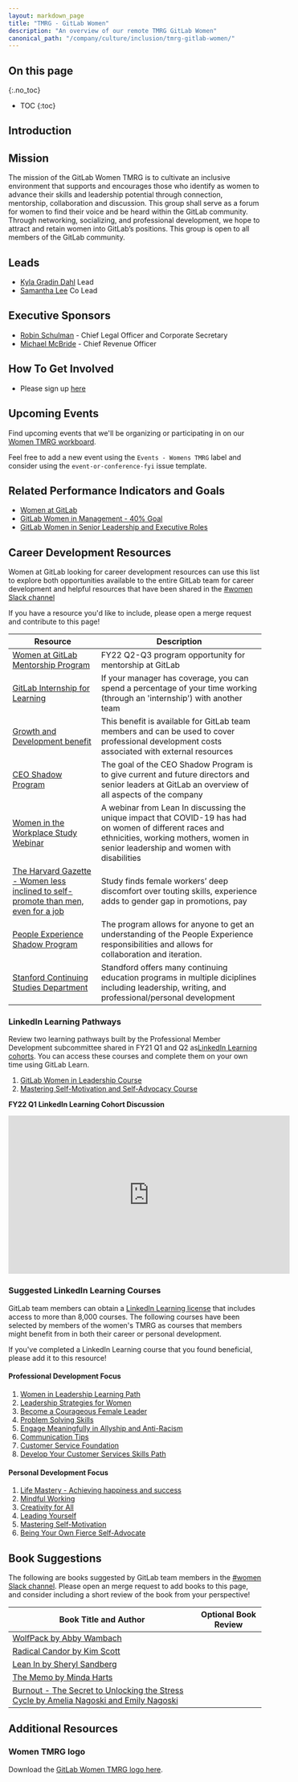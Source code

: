 ```yaml
---
layout: markdown_page
title: "TMRG - GitLab Women"
description: "An overview of our remote TMRG GitLab Women"
canonical_path: "/company/culture/inclusion/tmrg-gitlab-women/"
---
```


## On this page
{:.no_toc}

- TOC
{:toc}

## Introduction



## Mission

The mission of the GitLab Women TMRG is to cultivate an inclusive environment that supports and encourages those who identify as women to advance their skills and leadership potential through connection, mentorship, collaboration and discussion. This group shall serve as a forum for women to find their voice and be heard within the GitLab community. Through networking, socializing, and professional development, we hope to attract and retain women into GitLab’s positions. This group is open to all members of the GitLab community.

## Leads
* [Kyla Gradin Dahl](https://about.gitlab.com/company/team/#kyla) Lead
* [Samantha Lee](https://about.gitlab.com/company/team/#slee24) Co Lead 


## Executive Sponsors
* [Robin Schulman](https://about.gitlab.com/company/team/#rschulman) - Chief Legal Officer and Corporate Secretary
* [Michael McBride](https://about.gitlab.com/company/team/#mmcb) - Chief Revenue Officer

## How To Get Involved
* Please sign up [here](https://groups.google.com/a/gitlab.com/g/womenstmrg)


## Upcoming Events 
Find upcoming events that we'll be organizing or participating in on our [Women TMRG workboard](https://gitlab.com/gitlab-com/women-tmrg/-/boards/2419883?&label_name[]=Events%20-%20Women%20TMRG). 

Feel free to add a new event using the `Events - Womens TMRG` label and consider using the `event-or-conference-fyi` issue template. 

## Related Performance Indicators and Goals

* [Women at GitLab](https://about.gitlab.com/handbook/people-group/people-success-performance-indicators/#diversity---women-at-gitlab)
* [GitLab Women in Management - 40% Goal](https://about.gitlab.com/handbook/people-group/people-success-performance-indicators/#diversity---women-in-management)
* [GitLab Women in Senior Leadership and Executive Roles](https://about.gitlab.com/handbook/people-group/people-success-performance-indicators/#diversity---women-in-senior-leadership-and-executive-roles)

## Career Development Resources

Women at GitLab looking for career development resources can use this list to explore both opportunities available to the entire GitLab team for career development and helpful resources that have been shared in the [#women Slack channel](https://app.slack.com/client/T02592416/C7V402V8X) 

If you have a resource you'd like to include, please open a merge request and contribute to this page!

| Resource | Description |
| ----- | ----- | 
| [Women at GitLab Mentorship Program](https://about.gitlab.com/company/culture/inclusion/tmrg-gitlab-women/mentorship-program/) | FY22 Q2-Q3 program opportunity for mentorship at GitLab |
| [GitLab Internship for Learning](/handbook/people-group/learning-and-development/career-development/#internship-for-learning) | If your manager has coverage, you can spend a percentage of your time working (through an 'internship') with another team |
| [Growth and Development benefit](/handbook/total-rewards/benefits/general-and-entity-benefits/#growth-and-development-benefit) | This benefit is available for GitLab team members and can be used to cover professional development costs associated with external resources |
| [CEO Shadow Program](/handbook/ceo/shadow/)| The goal of the CEO Shadow Program is to give current and future directors and senior leaders at GitLab an overview of all aspects of the company |
| [Women in the Workplace Study Webinar](https://www.hracuity.com/webinar/leaninstudy-2020?utm_campaign=Content%20%7C%20Webinar%20%7C%20LeanIn&utm_medium=email&_hsmi=98577248&_hsenc=p2ANqtz-8kbiJWLM1fyvHgX1E15FQtDxjVDla2B4C3p2G7wSvpUQMJizBBdpFhEpmhEdG7PeYR-ekzWWPWhWK9EfpXoZwk5m6dWQ&utm_content=98577248&utm_source=hs_email) | A webinar from Lean In discussing the unique impact that COVID-19 has had on women of different races and ethnicities, working mothers, women in senior leadership and women with disabilities |
| [The Harvard Gazette - Women less inclined to self-promote than men, even for a job](https://news.harvard.edu/gazette/story/2020/02/men-better-than-women-at-self-promotion-on-job-leading-to-inequities/) | Study finds female workers’ deep discomfort over touting skills, experience adds to gender gap in promotions, pay |
| [People Experience Shadow Program](https://about.gitlab.com/handbook/people-group/people-experience-shadow-program/)| The program allows for anyone to get an understanding of the People Experience responsibilities and allows for collaboration and iteration. |
| [Stanford Continuing Studies Department](https://continuingstudies.stanford.edu/) | Standford offers many continuing education programs in multiple diciplines including leadership, writing, and professional/personal development |

### LinkedIn Learning Pathways

Review two learning pathways built by the Professional Member Development subcommittee shared in FY21 Q1 and Q2 as[LinkedIn Learning cohorts](/handbook/people-group/learning-and-development/linkedin-learning/#linkedin-learning-cohorts). You can access these courses and complete them on your own time using GitLab Learn.

1. [GitLab Women in Leadership Course](https://gitlab.edcast.com/pathways/women-in-leadership)
1. [Mastering Self-Motivation and Self-Advocacy Course](https://gitlab.edcast.com/pathways/mastering-self-motivation-and-self-aadvocacy)

**FY22 Q1 LinkedIn Learning Cohort Discussion**

<iframe width="560" height="315" src="https://www.youtube.com/embed/PX7w1D1-nmQ" title="YouTube video player" frameborder="0" allow="accelerometer; autoplay; clipboard-write; encrypted-media; gyroscope; picture-in-picture" allowfullscreen></iframe>

### Suggested LinkedIn Learning Courses

GitLab team members can obtain a [LinkedIn Learning license](/handbook/people-group/learning-and-development/linkedin-learning/) that includes access to more than 8,000 courses. The following courses have been selected by members of the women's TMRG as courses that members might benefit from in both their career or personal development.

If you've completed a LinkedIn Learning course that you found beneficial, please add it to this resource!

#### Professional Development Focus

1. [Women in Leadership Learning Path](https://www.linkedin.com/learning/paths/women-in-leadership-3?u=2255073)
1. [Leadership Strategies for Women](https://www.linkedin.com/learning/leadership-strategies-for-women/women-lead-differently?u=2255073)
1. [Become a Courageous Female Leader](https://www.linkedin.com/learning/become-a-courageous-female-leader/joan-kuhl-s-courageous-leadership-course?u=2255073)
1. [Problem Solving Skills](https://www.linkedin.com/learning/paths/develop-critical-thinking-decision-making-and-problem-solving-skills?u=2255073)
1. [Engage Meaningfully in Allyship and Anti-Racism](https://www.linkedin.com/learning/paths/how-to-engage-meaningfully-in-allyship-and-anti-racism?u=2255073)
1. [Communication Tips](https://www.linkedin.com/learning/communication-tips/welcome-to-the-series?u=2255073)
1. [Customer Service Foundation](https://www.linkedin.com/learning/customer-service-foundations-2)
1. [Develop Your Customer Services Skills Path](https://www.linkedin.com/learning/paths/develop-your-customer-service-skills)

#### Personal Development Focus

1. [Life Mastery - Achieving happiness and success](https://www.linkedin.com/learning/life-mastery-achieving-happiness-and-success/welcome?u=2255073)
1. [Mindful Working](https://www.linkedin.com/learning/mindful-working-11-ways-to-improve-how-you-work/introduction?u=2255073)
1. [Creativity for All](https://www.linkedin.com/learning/creativity-for-all-weekly/what-is-creative-cross-training?u=2255073)
1. [Leading Yourself](https://www.linkedin.com/learning/leading-yourself-2017/welcome?u=2255073)
1. [Mastering Self-Motivation](https://www.linkedin.com/learning/mastering-self-motivation/self-motivation-your-driving-force?u=2255073)
1. [Being Your Own Fierce Self-Advocate](https://www.linkedin.com/learning/being-your-own-fierce-self-advocate/standing-up-for-yourself-every-day?u=2255073)


## Book Suggestions

The following are books suggested by GitLab team members in the [#women Slack channel](https://app.slack.com/client/T02592416/C7V402V8X). Please open an merge request to add books to this page, and consider including a short review of the book from your perspective! 

| Book Title and Author | Optional Book Review |
| ----- | ----- |
| [WolfPack by Abby Wambach](http://abbywambach.com/books/wolfpack/) | |
| [Radical Candor by Kim Scott](https://www.radicalcandor.com/the-book/) | |
| [Lean In by Sheryl Sandberg](https://leanin.org/book) | |
| [The Memo by Minda Harts](https://www.mindaharts.com/book/) | |
| [Burnout - The Secret to Unlocking the Stress Cycle by Amelia Nagoski and Emily Nagoski](https://bookshop.org/books/burnout-the-secret-to-unlocking-the-stress-cycle/9781984818324) | |


## Additional Resources

### Women TMRG logo 
Download the [GitLab Women TMRG logo here](https://gitlab.com/gitlab-com/marketing/corporate_marketing/corporate-marketing/-/blob/master/design/gitlab-brand-files/gitlab-logo-files/global-diversity-inclusion/full-color/png/di-women-logo-rgb.png).
